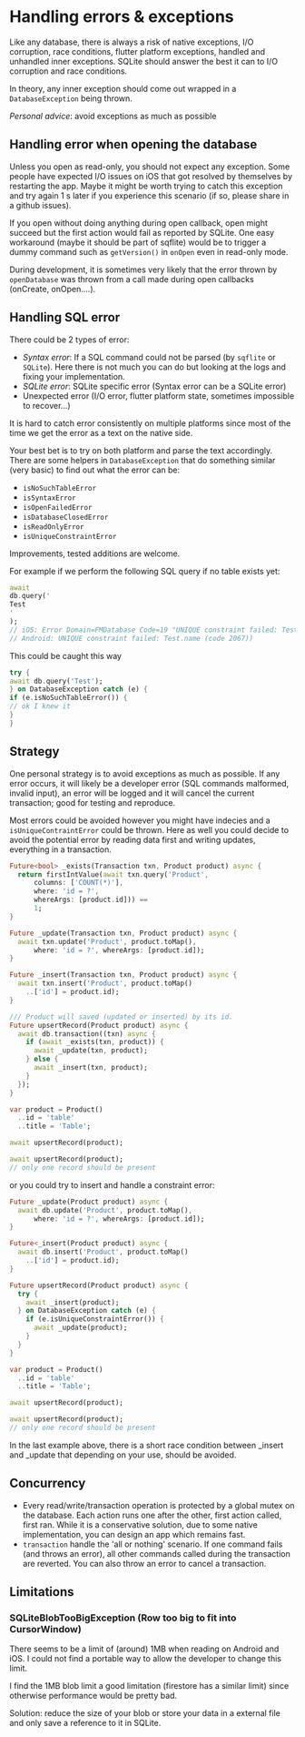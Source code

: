 # Handling errors & exceptions

Like any database, there is always a risk of native exceptions, I/O corruption, race conditions,
flutter platform exceptions, handled and unhandled inner exceptions. SQLite should answer the best
it can to I/O corruption and race conditions.

In theory, any inner exception should come out wrapped in a `DatabaseException` being thrown.

*Personal advice*: avoid exceptions as much as possible

## Handling error when opening the database

Unless you open as read-only, you should not expect any exception. Some people have expected I/O
issues on iOS that got resolved by themselves by restarting the app. Maybe it might be worth trying
to catch this exception and try again 1 s later if you experience this scenario (if so, please share
in a github issues).

If you open without doing anything during open callback, open might succeed but the first action
would fail as reported by SQLite. One easy workaround (maybe it should be part of sqflite) would be
to trigger a dummy command such as `getVersion()` in `onOpen` even in read-only mode.

During development, it is sometimes very likely that the error thrown by `openDatabase` was thrown
from a call made during open callbacks (onCreate, onOpen....).

## Handling SQL error

There could be 2 types of error:

- *Syntax error*: If a SQL command could not be parsed (by `sqflite` or `SQLite`). Here there is not
  much you can do but looking at the logs and fixing your implementation.
- *SQLite error*: SQLite specific error (Syntax error can be a SQLite error)
- Unexpected error (I/O error, flutter platform state, sometimes impossible to recover...)

It is hard to catch error consistently on multiple platforms since most of the time we get the error
as a text on the native side.

Your best bet is to try on both platform and parse the text accordingly. There are some helpers
in `DatabaseException` that do something similar (very basic)
to find out what the error can be:

* `isNoSuchTableError`
* `isSyntaxError`
* `isOpenFailedError`
* `isDatabaseClosedError`
* `isReadOnlyError`
* `isUniqueConstraintError`

Improvements, tested additions are welcome.

For example if we perform the following SQL query if no table exists yet:

```dart
await
db.query('
Test
'
);
// iOS: Error Domain=FMDatabase Code=19 "UNIQUE constraint failed: Test.name" UserInfo={NSLocalizedDescription=UNIQUE constraint failed: Test.name})
// Android: UNIQUE constraint failed: Test.name (code 2067))
```

This could be caught this way

```dart
try {
await db.query('Test');
} on DatabaseException catch (e) {
if (e.isNoSuchTableError()) {
// ok I knew it
}
}

```

## Strategy

One personal strategy is to avoid exceptions as much as possible. If any error occurs, it will
likely be a developer error (SQL commands malformed, invalid input), an error will be logged and it
will cancel the current transaction; good for testing and reproduce.

Most errors could be avoided however you might have indecies and a `isUniqueContraintError` could be
thrown. Here as well you could decide to avoid the potential error by reading data first and writing
updates, everything in a transaction.

```dart
Future<bool> _exists(Transaction txn, Product product) async {
  return firstIntValue(await txn.query('Product',
      columns: ['COUNT(*)'],
      where: 'id = ?',
      whereArgs: [product.id])) ==
      1;
}

Future _update(Transaction txn, Product product) async {
  await txn.update('Product', product.toMap(),
      where: 'id = ?', whereArgs: [product.id]);
}

Future _insert(Transaction txn, Product product) async {
  await txn.insert('Product', product.toMap()
    ..['id'] = product.id);
}

/// Product will saved (updated or inserted) by its id.
Future upsertRecord(Product product) async {
  await db.transaction((txn) async {
    if (await _exists(txn, product)) {
      await _update(txn, product);
    } else {
      await _insert(txn, product);
    }
  });
}

var product = Product()
  ..id = 'table'
  ..title = 'Table';

await upsertRecord(product);

await upsertRecord(product);
// only one record should be present
``` 

or you could try to insert and handle a constraint error:

```dart
Future _update(Product product) async {
  await db.update('Product', product.toMap(),
      where: 'id = ?', whereArgs: [product.id]);
}

Future<_insert(Product product) async {
  await db.insert('Product', product.toMap()
    ..['id'] = product.id);
}

Future upsertRecord(Product product) async {
  try {
    await _insert(product);
  } on DatabaseException catch (e) {
    if (e.isUniqueConstraintError()) {
      await _update(product);
    }
  }
}

var product = Product()
  ..id = 'table'
  ..title = 'Table';

await upsertRecord(product);

await upsertRecord(product);
// only one record should be present
```

In the last example above, there is a short race condition between _insert and _update that
depending on your use, should be avoided.

## Concurrency

- Every read/write/transaction operation is protected by a global mutex on the database. Each action
  runs one after the other, first action called, first ran. While it is a conservative solution, due
  to some native implementation, you can design an app which remains fast.
- `transaction` handle the 'all or nothing' scenario. If one command fails (and throws an error),
  all other commands called during the transaction are reverted. You can also throw an error to
  cancel a transaction.

## Limitations

### SQLiteBlobTooBigException (Row too big to fit into CursorWindow)

There seems to be a limit of (around) 1MB when reading on Android and iOS. I could not find a
portable way to allow the developer to change this limit.

I find the 1MB blob limit a good limitation (firestore has a similar limit) since otherwise
performance would be pretty bad.

Solution: reduce the size of your blob or store your data in a external file and only save a
reference to it in SQLite.